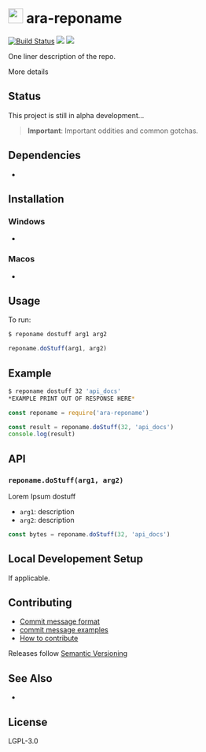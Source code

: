 <img src="https://github.com/AraBlocks/docs/blob/master/ara.png" width="30" height="30" /> ara-reponame
========

[![Build Status](https://travis-ci.com/AraBlocks/docs.svg?token=6WjTyCg41y8MBmCzro5x&branch=master)](https://travis-ci.com/AraBlocks/docs)
![](https://img.shields.io/npm/v/gh-badges.svg) 
![](https://img.shields.io/github/release/qubyte/rubidium.svg)

One liner description of the repo.

More details

## Status
This project is still in alpha development...

> **Important**: Important oddities and common gotchas.

## Dependencies
- 

## Installation
### Windows
- 

### Macos
- 

## Usage
To run:
```sh
$ reponame dostuff arg1 arg2
```
```js
reponame.doStuff(arg1, arg2)
```

## Example
```sh
$ reponame dostuff 32 'api_docs'
*EXAMPLE PRINT OUT OF RESPONSE HERE*
```

```js
const reponame = require('ara-reponame')

const result = reponame.doStuff(32, 'api_docs')
console.log(result)
```

## API
### `reponame.doStuff(arg1, arg2)`

Lorem Ipsum dostuff
- `arg1`: description
- `arg2`: description

```js
const bytes = reponame.doStuff(32, 'api_docs')
```

## Local Developement Setup
If applicable.

## Contributing
- [Commit message format](https://github.com/AraBlocks/docs/blob/master/COMMIT_FORMAT.md)
- [commit message examples](https://github.com/AraBlocks/docs/blob/master/COMMIT_FORMAT_EXAMPLES.md)
- [How to contribute](https://github.com/AraBlocks/docs/blob/master/CONTRIBUTING.md)

Releases follow [Semantic Versioning](https://semver.org/)

## See Also
- 

## License
LGPL-3.0
